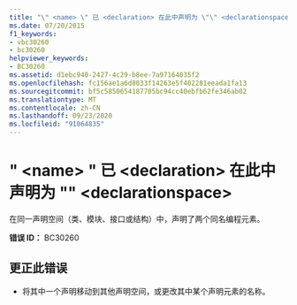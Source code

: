 ```yaml
---
title: "\" <name> \" 已 <declaration> 在此中声明为 \"\" <declarationspace>"
ms.date: 07/20/2015
f1_keywords:
- vbc30260
- bc30260
helpviewer_keywords:
- BC30260
ms.assetid: d1ebc940-2427-4c29-b8ee-7a97164035f2
ms.openlocfilehash: fc156ae1a6d8033f14263e5f402281eeada1fa13
ms.sourcegitcommit: bf5c5850654187705bc94cc40ebfb62fe346ab02
ms.translationtype: MT
ms.contentlocale: zh-CN
ms.lasthandoff: 09/23/2020
ms.locfileid: "91064835"
---
```

# <a name="name-is-already-declared-as-declaration-in-this-declarationspace"></a>" \<name> " 已 \<declaration> 在此中声明为 "" \<declarationspace>

在同一声明空间（类、模块、接口或结构）中，声明了两个同名编程元素。  
  
 **错误 ID：** BC30260  
  
## <a name="to-correct-this-error"></a>更正此错误  
  
- 将其中一个声明移动到其他声明空间，或更改其中某个声明元素的名称。
